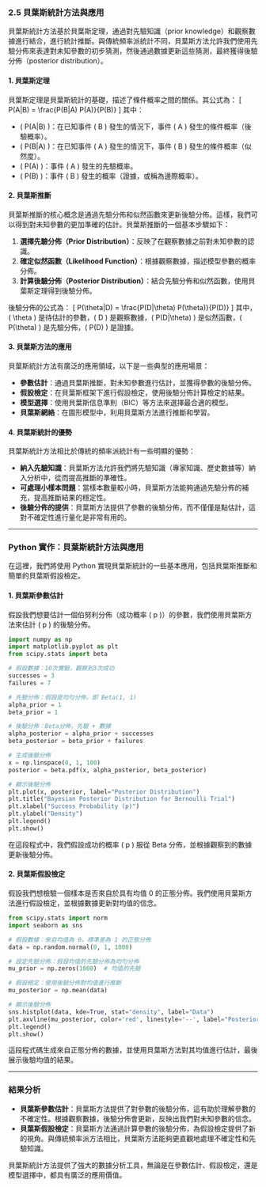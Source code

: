 ### 2.5 貝葉斯統計方法與應用

貝葉斯統計方法基於貝葉斯定理，通過對先驗知識（prior knowledge）和觀察數據進行結合，進行統計推斷。與傳統頻率派統計不同，貝葉斯方法允許我們使用先驗分佈來表達對未知參數的初步猜測，然後通過數據更新這些猜測，最終獲得後驗分佈（posterior distribution）。

#### 1. 貝葉斯定理

貝葉斯定理是貝葉斯統計的基礎，描述了條件概率之間的關係。其公式為：
\[
P(A|B) = \frac{P(B|A) P(A)}{P(B)}
\]
其中：
- \( P(A|B) \)：在已知事件 \( B \) 發生的情況下，事件 \( A \) 發生的條件概率（後驗概率）。
- \( P(B|A) \)：在已知事件 \( A \) 發生的情況下，事件 \( B \) 發生的條件概率（似然度）。
- \( P(A) \)：事件 \( A \) 發生的先驗概率。
- \( P(B) \)：事件 \( B \) 發生的概率（證據，或稱為邊際概率）。

#### 2. 貝葉斯推斷

貝葉斯推斷的核心概念是通過先驗分佈和似然函數來更新後驗分佈。這樣，我們可以得到對未知參數的更加準確的估計。貝葉斯推斷的一個基本步驟如下：

1. **選擇先驗分佈（Prior Distribution）**：反映了在觀察數據之前對未知參數的認識。
2. **確定似然函數（Likelihood Function）**：根據觀察數據，描述模型參數的概率分佈。
3. **計算後驗分佈（Posterior Distribution）**：結合先驗分佈和似然函數，使用貝葉斯定理得到後驗分佈。

後驗分佈的公式為：
\[
P(\theta|D) = \frac{P(D|\theta) P(\theta)}{P(D)}
\]
其中，\( \theta \) 是待估計的參數，\( D \) 是觀察數據，\( P(D|\theta) \) 是似然函數，\( P(\theta) \) 是先驗分佈，\( P(D) \) 是證據。

#### 3. 貝葉斯方法的應用

貝葉斯統計方法有廣泛的應用領域，以下是一些典型的應用場景：

- **參數估計**：通過貝葉斯推斷，對未知參數進行估計，並獲得參數的後驗分佈。
- **假設檢定**：在貝葉斯框架下進行假設檢定，使用後驗分佈計算檢定的結果。
- **模型選擇**：使用貝葉斯信息準則（BIC）等方法來選擇最合適的模型。
- **貝葉斯網絡**：在圖形模型中，利用貝葉斯方法進行推斷和學習。

#### 4. 貝葉斯統計的優勢

貝葉斯統計方法相比於傳統的頻率派統計有一些明顯的優勢：

- **納入先驗知識**：貝葉斯方法允許我們將先驗知識（專家知識、歷史數據等）納入分析中，從而提高推斷的準確性。
- **可處理小樣本問題**：當樣本數量較小時，貝葉斯方法能夠通過先驗分佈的補充，提高推斷結果的穩定性。
- **後驗分佈的提供**：貝葉斯方法提供了參數的後驗分佈，而不僅僅是點估計，這對不確定性進行量化是非常有用的。

---

### Python 實作：貝葉斯統計方法與應用

在這裡，我們將使用 Python 實現貝葉斯統計的一些基本應用，包括貝葉斯推斷和簡單的貝葉斯假設檢定。

#### 1. 貝葉斯參數估計

假設我們想要估計一個伯努利分佈（成功概率 \( p \)）的參數，我們使用貝葉斯方法來估計 \( p \) 的後驗分佈。

```python
import numpy as np
import matplotlib.pyplot as plt
from scipy.stats import beta

# 假設數據：10次實驗，觀察到3次成功
successes = 3
failures = 7

# 先驗分佈：假設是均勻分佈，即 Beta(1, 1)
alpha_prior = 1
beta_prior = 1

# 後驗分佈：Beta分佈，先驗 + 數據
alpha_posterior = alpha_prior + successes
beta_posterior = beta_prior + failures

# 生成後驗分佈
x = np.linspace(0, 1, 100)
posterior = beta.pdf(x, alpha_posterior, beta_posterior)

# 顯示後驗分佈
plt.plot(x, posterior, label="Posterior Distribution")
plt.title("Bayesian Posterior Distribution for Bernoulli Trial")
plt.xlabel("Success Probability (p)")
plt.ylabel("Density")
plt.legend()
plt.show()
```

在這段程式中，我們假設成功的概率 \( p \) 服從 Beta 分佈，並根據觀察到的數據更新後驗分佈。

#### 2. 貝葉斯假設檢定

假設我們想檢驗一個樣本是否來自於具有均值 0 的正態分佈。我們使用貝葉斯方法進行假設檢定，並根據數據更新對均值的信念。

```python
from scipy.stats import norm
import seaborn as sns

# 假設數據：來自均值為 0，標準差為 1 的正態分佈
data = np.random.normal(0, 1, 1000)

# 設定先驗分佈：假設均值的先驗分佈為均勻分佈
mu_prior = np.zeros(1000)  # 均值的先驗

# 假設檢定：使用後驗分佈對均值進行推斷
mu_posterior = np.mean(data)

# 顯示後驗分佈
sns.histplot(data, kde=True, stat="density", label="Data")
plt.axvline(mu_posterior, color='red', linestyle='--', label="Posterior Mean")
plt.legend()
plt.show()
```

這段程式碼生成來自正態分佈的數據，並使用貝葉斯方法對其均值進行估計，最後展示後驗均值的結果。

---

### 結果分析

- **貝葉斯參數估計**：貝葉斯方法提供了對參數的後驗分佈，這有助於理解參數的不確定性。根據觀察數據，後驗分佈會更新，反映出我們對未知參數的信念。
- **貝葉斯假設檢定**：貝葉斯方法通過計算參數的後驗分佈，為假設檢定提供了新的視角。與傳統頻率派方法相比，貝葉斯方法能夠更直觀地處理不確定性和先驗知識。

貝葉斯統計方法提供了強大的數據分析工具，無論是在參數估計、假設檢定，還是模型選擇中，都具有廣泛的應用價值。